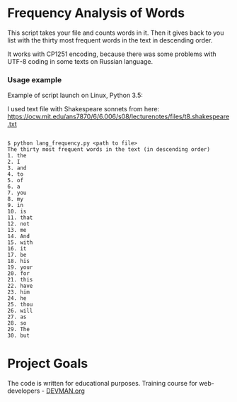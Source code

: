 # Frequency Analysis of Words

This script takes your file and counts words in it.
Then it gives back to you list with the thirty most frequent words in the text in descending order.

It works with CP1251 encoding, because there was some problems with UTF-8 coding in some texts on Russian language.


### Usage example

Example of script launch on Linux, Python 3.5:

I used text file with Shakespeare sonnets from here:
https://ocw.mit.edu/ans7870/6/6.006/s08/lecturenotes/files/t8.shakespeare.txt

```#!bash

$ python lang_frequency.py <path to file>
The thirty most frequent words in the text (in descending order)
1. the
2. I
3. and
4. to
5. of
6. a
7. you
8. my
9. in
10. is
11. that
12. not
13. me
14. And
15. with
16. it
17. be
18. his
19. your
20. for
21. this
22. have
23. him
24. he
25. thou
26. will
27. as
28. so
29. The
30. but

```

# Project Goals

The code is written for educational purposes. Training course for web-developers - [DEVMAN.org](https://devman.org)
